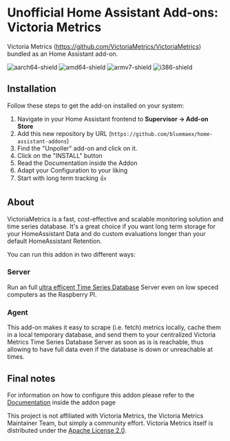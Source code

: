 # Unofficial Home Assistant Add-ons: Victoria Metrics

Victoria Metrics (<https://github.com/VictoriaMetrics/VictoriaMetrics>) bundled
as an Home Assistant add-on.

![aarch64-shield](https://img.shields.io/badge/aarch64-yes-green)
![amd64-shield](https://img.shields.io/badge/amd64-yes-green)
![armv7-shield](https://img.shields.io/badge/armv7-yes-green)
![i386-shield](https://img.shields.io/badge/i386-yes-green)

## Installation

Follow these steps to get the add-on installed on your system:

1. Navigate in your Home Assistant frontend to **Supervisor -> Add-on Store**
2. Add this new repository by URL
   (`https://github.com/bluemaex/home-assistant-addons`)
3. Find the "Unpoller" add-on and click on it.
4. Click on the "INSTALL" button
5. Read the Documentation inside the Addon
6. Adapt your Configuration to your liking
7. Start with long term tracking 👍

## About

VictoriaMetrics is a fast, cost-effective and scalable monitoring solution and
time series database. It's a great choice if you want long term storage for your
HomeAssistant Data and do custom evaluations longer than your default
HomeAssistant Retention.

You can run this addon in two different ways:

### Server

Run an full
[ultra efficent Time Series Database](https://github.com/VictoriaMetrics/VictoriaMetrics#prominent-features)
Server even on low speced computers as the Raspberry PI.

### Agent

This add-on makes it easy to scrape (i.e. fetch) metrics locally, cache them in
a local temporary database, and send them to your centralized Victoria Metrics
Time Series Database Server as soon as is is reachable, thus allowing to have
full data even if the database is down or unreachable at times.

## Final notes

For information on how to configure this addon please refer to the
[Documentation](DOCS.md) inside the addon page

This project is not affiliated with Victoria Metrics, the Victoria Metrics
Maintainer Team, but simply a community effort. Victoria Metrics itself is
distributed under the
[Apache License 2.0](https://github.com/VictoriaMetrics/VictoriaMetrics/blob/master/LICENSE).
